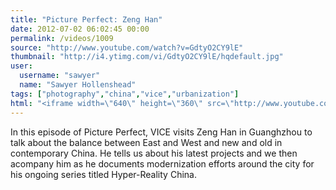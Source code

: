```yaml
---
title: "Picture Perfect: Zeng Han"
date: 2012-07-02 06:02:45 00:00
permalink: /videos/1009
source: "http://www.youtube.com/watch?v=GdtyO2CY9lE"
thumbnail: "http://i4.ytimg.com/vi/GdtyO2CY9lE/hqdefault.jpg"
user:
  username: "sawyer"
  name: "Sawyer Hollenshead"
tags: ["photography","china","vice","urbanization"]
html: "<iframe width=\"640\" height=\"360\" src=\"http://www.youtube.com/embed/GdtyO2CY9lE?wmode=transparent&fs=1&feature=oembed\" frameborder=\"0\" allowfullscreen></iframe>"
---
```


In this episode of Picture Perfect, VICE visits Zeng Han in Guanghzhou to talk about the balance between East and West and new and old in contemporary China. He tells us about his latest projects and we then acompany him as he documents modernization efforts around the city for his ongoing series titled Hyper-Reality China.
